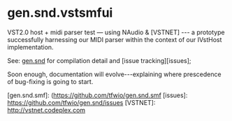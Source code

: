 gen.snd.vstsmfui
================

VST2.0 host + midi parser test — using NAudio &amp; [VSTNET] --- a prototype successfully
harnessing our MIDI parser within the context of our IVstHost implementation.

See: [gen.snd] for compilation detail and [issue tracking][issues];

Soon enough, documentation will evolve---explaining where prescedence of bug-fixing is going to start.

[gen.snd.vstsmfui]: https://github.com/tfwio/gen.snd.vstsmfui
[gen.snd.vst]: https://github.com/tfwio/gen.snd.vst
[gen.snd]: https://github.com/tfwio/gen.snd
[gen.snd.smf]: (https://github.com/tfwio/gen.snd.smf
[issues]: https://github.com/tfwio/gen.snd/issues
[VSTNET]: http://vstnet.codeplex.com